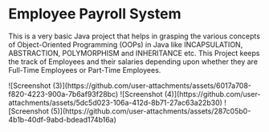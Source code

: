 <h1>Employee Payroll System</h1>
<p>This is a very basic Java project that helps in grasping the various concepts of Object-Oriented Programming (OOPs) in Java like INCAPSULATION, ABSTRACTION, POLYMORPHISM and INHERITANCE etc. This Project keeps the track of Employees and their salaries depending upon whether they are Full-Time Employees or Part-Time Employees. </p>
![Screenshot (3)](https://github.com/user-attachments/assets/6017a708-f820-4223-900a-7b6af93f28bc)
![Screenshot (4)](https://github.com/user-attachments/assets/5dc5d023-106a-412d-8b71-27ac63a22b30)
![Screenshot (5)](https://github.com/user-attachments/assets/287c05b0-4b1b-40df-9abd-bdead174b16a)
